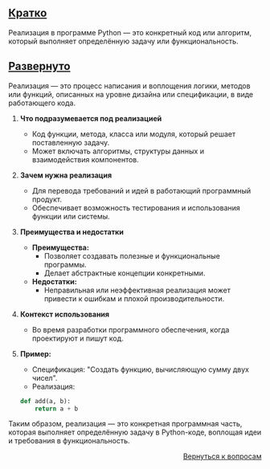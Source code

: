 ## <u>Кратко</u>

Реализация в программе Python — это конкретный код или алгоритм, который выполняет определённую задачу или
функциональность.

## <u>Развернуто</u>

Реализация — это процесс написания и воплощения логики, методов или функций, описанных на уровне дизайна или
спецификации, в виде работающего кода.

1. **Что подразумевается под реализацией**
    - Код функции, метода, класса или модуля, который решает поставленную задачу.
    - Может включать алгоритмы, структуры данных и взаимодействия компонентов.

2. **Зачем нужна реализация**
    - Для перевода требований и идей в работающий программный продукт.
    - Обеспечивает возможность тестирования и использования функции или системы.

3. **Преимущества и недостатки**
    - **Преимущества:**
        - Позволяет создавать полезные и функциональные программы.
        - Делает абстрактные концепции конкретными.
    - **Недостатки:**
        - Неправильная или неэффективная реализация может привести к ошибкам и плохой производительности.

4. **Контекст использования**
    - Во время разработки программного обеспечения, когда проектируют и пишут код.

5. **Пример:**
    - Спецификация: "Создать функцию, вычисляющую сумму двух чисел".
    - Реализация:
    ```python
    def add(a, b):
        return a + b
    ```

Таким образом, реализация — это конкретная программная часть, которая выполняет определённую задачу в Python-коде,
воплощая идеи и требования в функциональность.

<div align="right">

[Вернуться к вопросам](../Вопросы.md)

</div>
